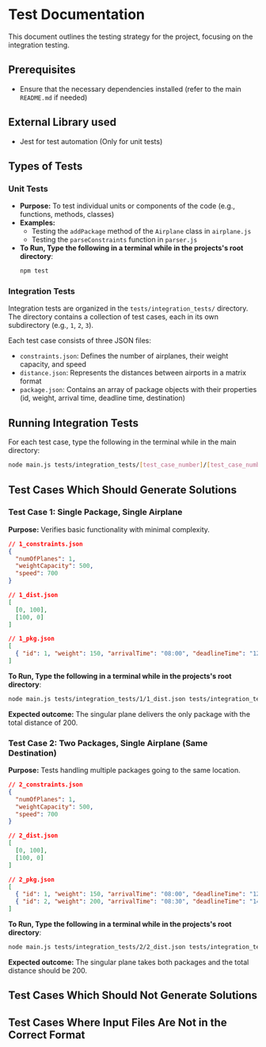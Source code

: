 # Test Documentation

This document outlines the testing strategy for the project, focusing on the integration testing.

## Prerequisites

- Ensure that the necessary dependencies installed (refer to the main `README.md` if needed)

## External Library used

- Jest for test automation (Only for unit tests)

## Types of Tests

### Unit Tests

- **Purpose:** To test individual units or components of the code (e.g., functions, methods, classes)
- **Examples:**
  - Testing the `addPackage` method of the `Airplane` class in `airplane.js`
  - Testing the `parseConstraints` function in `parser.js`
- **To Run, Type the following in a terminal while in the projects's root directory**:
  ```bash
  npm test
  ```

### Integration Tests

Integration tests are organized in the `tests/integration_tests/` directory. The directory contains a collection of test cases, each in its own subdirectory (e.g., `1`, `2`, `3`).

Each test case consists of three JSON files:

- `constraints.json`: Defines the number of airplanes, their weight capacity, and speed
- `distance.json`: Represents the distances between airports in a matrix format
- `package.json`: Contains an array of package objects with their properties (id, weight, arrival time, deadline time, destination)

## Running Integration Tests

For each test case, type the following in the terminal while in the main directory:

```bash
node main.js tests/integration_tests/[test_case_number]/[test_case_number]_dist.json tests/integration_tests/[test_case_number]/[test_case_number]_pkg.json tests/integration_tests/[test_case_number]/[test_case_number]_constraints.json
```

## Test Cases Which Should Generate Solutions

### Test Case 1: Single Package, Single Airplane

**Purpose:** Verifies basic functionality with minimal complexity.

```json
// 1_constraints.json
{
  "numOfPlanes": 1,
  "weightCapacity": 500,
  "speed": 700
}

// 1_dist.json
[
  [0, 100],
  [100, 0]
]

// 1_pkg.json
[
  { "id": 1, "weight": 150, "arrivalTime": "08:00", "deadlineTime": "12:00", "destination": 1 }
]
```

**To Run, Type the following in a terminal while in the projects's root directory**:

```bash
node main.js tests/integration_tests/1/1_dist.json tests/integration_tests/1/1_pkg.json tests/integration_tests/1/1_constraints.json
```

**Expected outcome:** The singular plane delivers the only package with the total distance of 200.

### Test Case 2: Two Packages, Single Airplane (Same Destination)

**Purpose:** Tests handling multiple packages going to the same location.

```json
// 2_constraints.json
{
  "numOfPlanes": 1,
  "weightCapacity": 500,
  "speed": 700
}

// 2_dist.json
[
  [0, 100],
  [100, 0]
]

// 2_pkg.json
[
  { "id": 1, "weight": 150, "arrivalTime": "08:00", "deadlineTime": "12:00", "destination": 1 },
  { "id": 2, "weight": 200, "arrivalTime": "08:30", "deadlineTime": "14:00", "destination": 1 }
]
```

**To Run, Type the following in a terminal while in the projects's root directory**:

```bash
node main.js tests/integration_tests/2/2_dist.json tests/integration_tests/2/2_pkg.json tests/integration_tests/2/2_constraints.json
```

**Expected outcome:** The singular plane takes both packages and the total distance should be 200.

## Test Cases Which Should Not Generate Solutions

## Test Cases Where Input Files Are Not in the Correct Format
